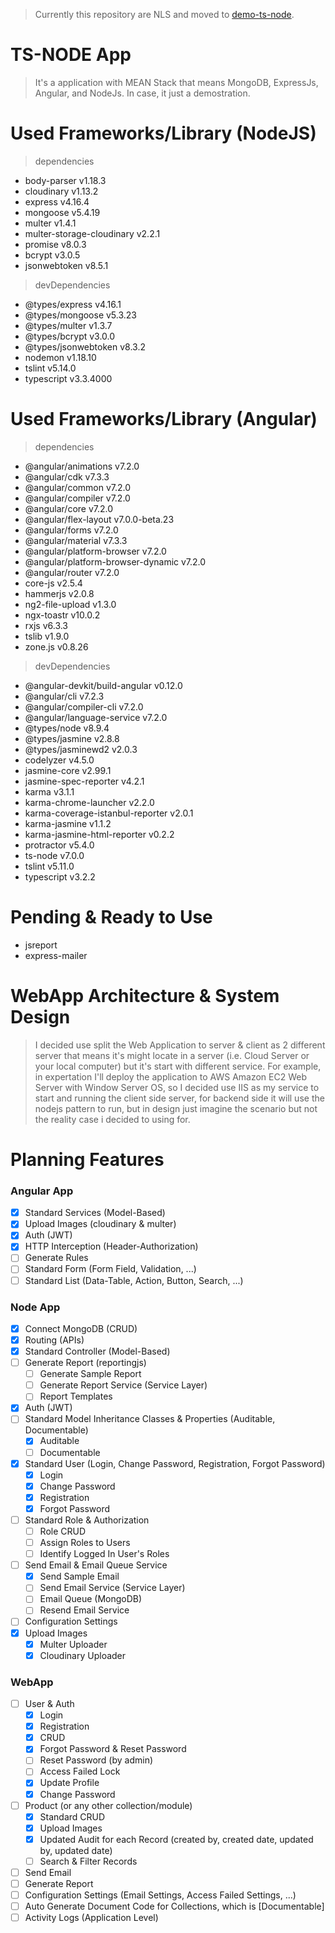 > Currently this repository are NLS and moved to [demo-ts-node](https://github.com/zhangen69/demo-ts-node).

# TS-NODE App
> It's a application with MEAN Stack that means MongoDB, ExpressJs, Angular, and NodeJs. In case, it just a demostration.

# Used Frameworks/Library (NodeJS)
> dependencies
- body-parser v1.18.3
- cloudinary v1.13.2
- express v4.16.4
- mongoose v5.4.19
- multer v1.4.1
- multer-storage-cloudinary v2.2.1
- promise v8.0.3
- bcrypt v3.0.5
- jsonwebtoken v8.5.1
> devDependencies
- @types/express v4.16.1
- @types/mongoose v5.3.23
- @types/multer v1.3.7
- @types/bcrypt v3.0.0
- @types/jsonwebtoken v8.3.2
- nodemon v1.18.10
- tslint v5.14.0
- typescript v3.3.4000

# Used Frameworks/Library (Angular)
> dependencies
- @angular/animations v7.2.0
- @angular/cdk v7.3.3
- @angular/common v7.2.0
- @angular/compiler v7.2.0
- @angular/core v7.2.0
- @angular/flex-layout v7.0.0-beta.23
- @angular/forms v7.2.0
- @angular/material v7.3.3
- @angular/platform-browser v7.2.0
- @angular/platform-browser-dynamic v7.2.0
- @angular/router v7.2.0
- core-js v2.5.4
- hammerjs v2.0.8
- ng2-file-upload v1.3.0
- ngx-toastr v10.0.2
- rxjs v6.3.3
- tslib v1.9.0
- zone.js v0.8.26
> devDependencies
- @angular-devkit/build-angular v0.12.0
- @angular/cli v7.2.3
- @angular/compiler-cli v7.2.0
- @angular/language-service v7.2.0
- @types/node v8.9.4
- @types/jasmine v2.8.8
- @types/jasminewd2 v2.0.3
- codelyzer v4.5.0
- jasmine-core v2.99.1
- jasmine-spec-reporter v4.2.1
- karma v3.1.1
- karma-chrome-launcher v2.2.0
- karma-coverage-istanbul-reporter v2.0.1
- karma-jasmine v1.1.2
- karma-jasmine-html-reporter v0.2.2
- protractor v5.4.0
- ts-node v7.0.0
- tslint v5.11.0
- typescript v3.2.2

# Pending & Ready to Use
- jsreport
- express-mailer

# WebApp Architecture & System Design
> I decided use split the Web Application to server & client as 2 different server that means it's might locate in a server (i.e. Cloud Server or your local computer) but it's start with different service. For example, in expertation I'll deploy the application to AWS Amazon EC2 Web Server with Window Server OS, so I decided use IIS as my service to start and running the client side server, for backend side it will use the nodejs pattern to run, but in design just imagine the scenario but not the reality case i decided to using for.

# Planning Features
### Angular App
- [x] Standard Services (Model-Based)
- [x] Upload Images (cloudinary & multer)
- [x] Auth (JWT)
- [x] HTTP Interception (Header-Authorization)
- [ ] Generate Rules
- [ ] Standard Form (Form Field, Validation, ...) 
- [ ] Standard List (Data-Table, Action, Button, Search, ...)

### Node App
- [x] Connect MongoDB (CRUD)
- [x] Routing (APIs)
- [x] Standard Controller (Model-Based)
- [ ] Generate Report (reportingjs)
  - [ ] Generate Sample Report
  - [ ] Generate Report Service (Service Layer)
  - [ ] Report Templates
- [x] Auth (JWT)
- [ ] Standard Model Inheritance Classes & Properties (Auditable, Documentable)
  - [x] Auditable
  - [ ] Documentable
- [x] Standard User (Login, Change Password, Registration, Forgot Password)
  - [x] Login
  - [x] Change Password
  - [x] Registration
  - [x] Forgot Password
- [ ] Standard Role & Authorization
  - [ ] Role CRUD
  - [ ] Assign Roles to Users
  - [ ] Identify Logged In User's Roles
- [ ] Send Email & Email Queue Service
  - [x] Send Sample Email
  - [ ] Send Email Service (Service Layer)
  - [ ] Email Queue (MongoDB)
  - [ ] Resend Email Service
- [ ] Configuration Settings
- [x] Upload Images
  - [x] Multer Uploader
  - [x] Cloudinary Uploader

### WebApp
- [ ] User & Auth
  - [x] Login
  - [x] Registration
  - [x] CRUD
  - [x] Forgot Password & Reset Password
  - [ ] Reset Password (by admin)
  - [ ] Access Failed Lock
  - [x] Update Profile
  - [x] Change Password
- [ ] Product (or any other collection/module)
  - [x] Standard CRUD
  - [x] Upload Images
  - [x] Updated Audit for each Record (created by, created date, updated by, updated date)
  - [ ] Search & Filter Records
- [ ] Send Email
- [ ] Generate Report
- [ ] Configuration Settings (Email Settings, Access Failed Settings, ...)
- [ ] Auto Generate Document Code for Collections, which is [Documentable]
- [ ] Activity Logs (Application Level)
